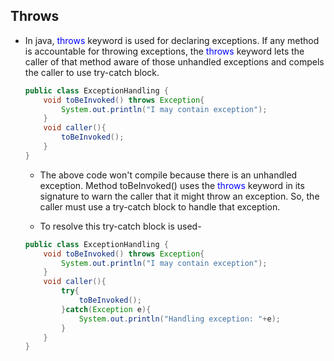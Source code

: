 ## Throws

* In java, <span style="color:blue">throws</span> keyword is used for declaring exceptions. If any method is accountable for throwing exceptions, the <span style="color:blue">throws</span> keyword lets the caller of that method aware of those unhandled exceptions and compels the caller to use try-catch block.


	```Java
	public class ExceptionHandling {
		void toBeInvoked() throws Exception{
			System.out.println("I may contain exception");
		}
		void caller(){
			toBeInvoked();
		}
	}
	```

	* The above code won't compile because there is an unhandled exception. Method toBeInvoked() uses the <span style="color:blue">throws</span> keyword in its signature to warn the caller that it might throw an exception. So, the caller must use a try-catch block to handle that exception.

     
	* To resolve this try-catch block is used-

	```Java
	public class ExceptionHandling {
		void toBeInvoked() throws Exception{
			System.out.println("I may contain exception");
		}
		void caller(){
			try{
				toBeInvoked();
			}catch(Exception e){
				System.out.println("Handling exception: "+e);
			}
		}
	}
	```
